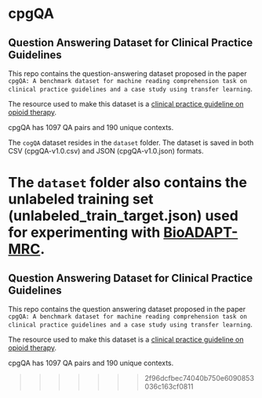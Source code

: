 # cpgQA

## Question Answering Dataset for Clinical Practice Guidelines

This repo contains the question-answering dataset proposed in the paper `cpgQA: A benchmark dataset for machine reading comprehension task on clinical practice guidelines and a case study using transfer learning`.

The resource used to make this dataset is a [clinical practice guideline on opioid therapy](https://www.healthquality.va.gov/guidelines/Pain/cot/VADoDOTCPG022717.pdf).

cpgQA has 1097 QA pairs and 190 unique contexts.

The `cogQA` dataset resides in the `dataset` folder. The dataset is saved in both CSV (cpgQA-v1.0.csv) and JSON (cpgQA-v1.0.json) formats.

The `dataset` folder also contains the unlabeled training set (unlabeled_train_target.json) used for experimenting with [BioADAPT-MRC](https://academic.oup.com/bioinformatics/article/38/18/4369/6649678).
=======
## Question Answering Dataset for Clinical Practice Guidelines

This repo contains the question answering dataset proposed in the paper `cpgQA: A benchmark dataset for machine reading comprehension task on clinical practice guidelines and a case study using transfer learning`.

The resource used to make this dataset is a [clinical practice guideline on opioid therapy](https://www.healthquality.va.gov/guidelines/Pain/cot/VADoDOTCPG022717.pdf).

cpgQA has 1097 QA pairs and 190 unique contexts.
>>>>>>> 2f96dcfbec74040b750e6090853036c163cf0811
